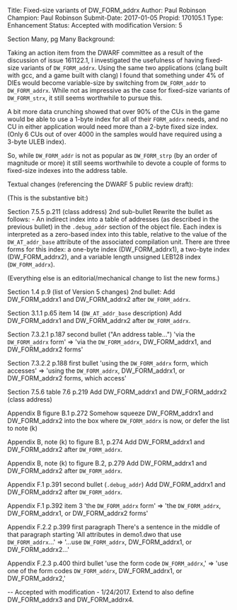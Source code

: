 Title:       Fixed-size variants of DW_FORM_addrx
Author:      Paul Robinson
Champion:    Paul Robinson
Submit-Date: 2017-01-05
Propid:      170105.1
Type:        Enhancement
Status:      Accepted with modification
Version:     5

Section Many, pg Many
Background:

Taking an action item from the DWARF committee as a result of the
discussion of issue 161122.1, I investigated the usefulness of having
fixed-size variants of `DW_FORM_addrx`.  Using the same two applications
(clang built with gcc, and a game built with clang) I found that something
under 4% of DIEs would become variable-size by switching from `DW_FORM_addr`
to `DW_FORM_addrx`.  While not as impressive as the case for fixed-size
variants of `DW_FORM_strx`, it still seems worthwhile to pursue this.

A bit more data crunching showed that over 90% of the CUs in the game
would be able to use a 1-byte index for all of their `FORM_addrx` needs,
and no CU in either application would need more than a 2-byte fixed size
index.  (Only 6 CUs out of over 4000 in the samples would have required 
using a 3-byte ULEB index).

So, while `DW_FORM_addr` is not as popular as `DW_FORM_strp` (by an order of
magnitude or more) it still seems worthwhile to devote a couple of forms
to fixed-size indexes into the address table.


Textual changes (referencing the DWARF 5 public review draft):

(This is the substantive bit:)

Section 7.5.5 p.211 (class address) 2nd sub-bullet
    Rewrite the bullet as follows:
    - An indirect index into a table of addresses (as described in the
      previous bullet) in the `.debug_addr` section of the object file.
      Each index is interpreted as a zero-based index into this table,
      relative to the value of the `DW_AT_addr_base` attribute of the
      associated compilation unit.  There are three forms for this index:
      a one-byte index (DW_FORM_addrx1), a two-byte index (DW_FORM_addrx2),
      and a variable length unsigned LEB128 index (`DW_FORM_addrx`).


(Everything else is an editorial/mechanical change to list the new forms.)

Section 1.4 p.9 (list of Version 5 changes) 2nd bullet:
    Add DW_FORM_addrx1 and DW_FORM_addrx2 after `DW_FORM_addrx`.

Section 3.1.1 p.65 item 14 (`DW_AT_addr_base` description)
    Add DW_FORM_addrx1 and DW_FORM_addrx2 after `DW_FORM_addrx`.

Section 7.3.2.1 p.187 second bullet ("An address table...")
    'via the `DW_FORM_addrx` form'
 => 'via the `DW_FORM_addrx`, DW_FORM_addrx1, and DW_FORM_addrx2 forms'

Section 7.3.2.2 p.188 first bullet
    'using the `DW_FORM_addrx` form, which accesses'
 => 'using the `DW_FORM_addrx`, DW_FORM_addrx1, or DW_FORM_addrx2 forms,
     which access'

Section 7.5.6 table 7.6 p.219
    Add DW_FORM_addrx1 and DW_FORM_addrx2 (class address)

Appendix B figure B.1 p.272
    Somehow squeeze DW_FORM_addrx1 and DW_FORM_addrx2 into the box
    where `DW_FORM_addrx` is now, or defer the list to note (k)

Appendix B, note (k) to figure B.1, p.274
    Add DW_FORM_addrx1 and DW_FORM_addrx2 after `DW_FORM_addrx`.

Appendix B, note (k) to figure B.2, p.279
    Add DW_FORM_addrx1 and DW_FORM_addrx2 after `DW_FORM_addrx`.

Appendix F.1 p.391 second bullet (`.debug_addr`)
    Add DW_FORM_addrx1 and DW_FORM_addrx2 after `DW_FORM_addrx`.

Appendix F.1 p.392 item 3
    'the `DW_FORM_addrx` form'
 => 'the `DW_FORM_addrx`, DW_FORM_addrx1, or DW_FORM_addrx2 forms'

Appendix F.2.2 p.399 first paragraph
    There's a sentence in the middle of that paragraph starting
    'All attributes in demo1.dwo that use `DW_FORM_addrx`...'
 => '...use `DW_FORM_addrx`, DW_FORM_addrx1, or DW_FORM_addrx2...'

Appendix F.2.3 p.400 third bullet
    'use the form code `DW_FORM_addrx`,'
 => 'use one of the form codes `DW_FORM_addrx`, DW_FORM_addrx1, or
     DW_FORM_addrx2,'


--
Accepted with modification - 1/24/2017.
Extend to also define DW_FORM_addrx3 and DW_FORM_addrx4.  
